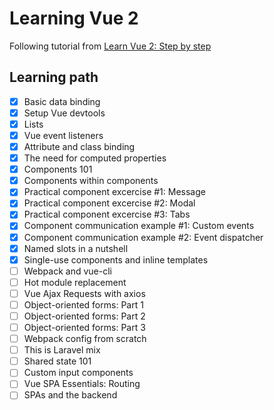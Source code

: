 # Learning Vue 2

Following tutorial from [Learn Vue 2: Step by step](https://laracasts.com/series/learn-vue-2-step-by-step/episodes/3?autoplay=true)

## Learning path

- [X] Basic data binding
- [X] Setup Vue devtools
- [X] Lists
- [X] Vue event listeners
- [X] Attribute and class binding
- [X] The need for computed properties
- [X] Components 101
- [X] Components within components
- [X] Practical component excercise #1: Message
- [X] Practical component excercise #2: Modal
- [X] Practical component excercise #3: Tabs
- [X] Component communication example #1: Custom events
- [X] Component communication example #2: Event dispatcher
- [X] Named slots in a nutshell
- [X] Single-use components and inline templates
- [ ] Webpack and vue-cli
- [ ] Hot module replacement
- [ ] Vue Ajax Requests with axios
- [ ] Object-oriented forms: Part 1
- [ ] Object-oriented forms: Part 2
- [ ] Object-oriented forms: Part 3
- [ ] Webpack config from scratch
- [ ] This is Laravel mix
- [ ] Shared state 101
- [ ] Custom input components
- [ ] Vue SPA Essentials: Routing
- [ ] SPAs and the backend

